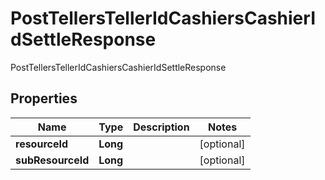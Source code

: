 

# PostTellersTellerIdCashiersCashierIdSettleResponse

PostTellersTellerIdCashiersCashierIdSettleResponse
## Properties

Name | Type | Description | Notes
------------ | ------------- | ------------- | -------------
**resourceId** | **Long** |  |  [optional]
**subResourceId** | **Long** |  |  [optional]



